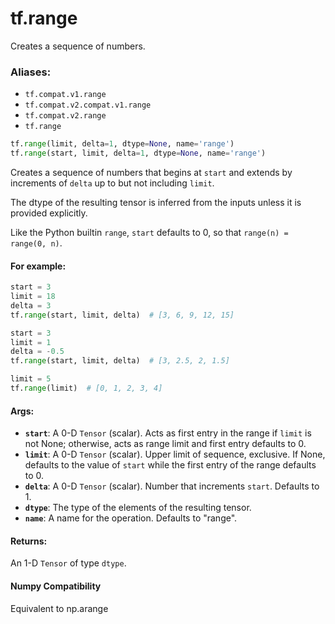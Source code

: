 <div itemscope itemtype="http://developers.google.com/ReferenceObject">
<meta itemprop="name" content="tf.range" />
<meta itemprop="path" content="Stable" />
</div>

# tf.range

Creates a sequence of numbers.

### Aliases:

* `tf.compat.v1.range`
* `tf.compat.v2.compat.v1.range`
* `tf.compat.v2.range`
* `tf.range`

``` python
tf.range(limit, delta=1, dtype=None, name='range')
tf.range(start, limit, delta=1, dtype=None, name='range')
```

<!-- Placeholder for "Used in" -->

Creates a sequence of numbers that begins at `start` and extends by
increments of `delta` up to but not including `limit`.

The dtype of the resulting tensor is inferred from the inputs unless
it is provided explicitly.

Like the Python builtin `range`, `start` defaults to 0, so that
`range(n) = range(0, n)`.

#### For example:



```python
start = 3
limit = 18
delta = 3
tf.range(start, limit, delta)  # [3, 6, 9, 12, 15]

start = 3
limit = 1
delta = -0.5
tf.range(start, limit, delta)  # [3, 2.5, 2, 1.5]

limit = 5
tf.range(limit)  # [0, 1, 2, 3, 4]
```

#### Args:


* <b>`start`</b>: A 0-D `Tensor` (scalar). Acts as first entry in the range if `limit`
  is not None; otherwise, acts as range limit and first entry defaults to 0.
* <b>`limit`</b>: A 0-D `Tensor` (scalar). Upper limit of sequence, exclusive. If None,
  defaults to the value of `start` while the first entry of the range
  defaults to 0.
* <b>`delta`</b>: A 0-D `Tensor` (scalar). Number that increments `start`. Defaults to
  1.
* <b>`dtype`</b>: The type of the elements of the resulting tensor.
* <b>`name`</b>: A name for the operation. Defaults to "range".


#### Returns:

An 1-D `Tensor` of type `dtype`.




#### Numpy Compatibility
Equivalent to np.arange

